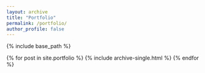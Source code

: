 ```yaml
---
layout: archive
title: "Portfolio"
permalink: /portfolio/
author_profile: false
---
```


{% include base_path %}

{% for post in site.portfolio %}
  {% include archive-single.html %}
{% endfor %}

